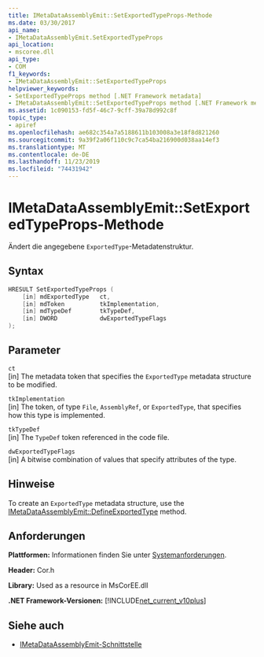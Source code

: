 ```yaml
---
title: IMetaDataAssemblyEmit::SetExportedTypeProps-Methode
ms.date: 03/30/2017
api_name:
- IMetaDataAssemblyEmit.SetExportedTypeProps
api_location:
- mscoree.dll
api_type:
- COM
f1_keywords:
- IMetaDataAssemblyEmit::SetExportedTypeProps
helpviewer_keywords:
- SetExportedTypeProps method [.NET Framework metadata]
- IMetaDataAssemblyEmit::SetExportedTypeProps method [.NET Framework metadata]
ms.assetid: 1c090153-fd5f-46c7-9cff-39a78d992c8f
topic_type:
- apiref
ms.openlocfilehash: ae682c354a7a5188611b103008a3e18f8d821260
ms.sourcegitcommit: 9a39f2a06f110c9c7ca54ba216900d038aa14ef3
ms.translationtype: MT
ms.contentlocale: de-DE
ms.lasthandoff: 11/23/2019
ms.locfileid: "74431942"
---
```

# <a name="imetadataassemblyemitsetexportedtypeprops-method"></a>IMetaDataAssemblyEmit::SetExportedTypeProps-Methode
Ändert die angegebene `ExportedType`-Metadatenstruktur.  
  
## <a name="syntax"></a>Syntax  
  
```cpp  
HRESULT SetExportedTypeProps (  
    [in] mdExportedType   ct,   
    [in] mdToken          tkImplementation,  
    [in] mdTypeDef        tkTypeDef,  
    [in] DWORD            dwExportedTypeFlags  
);  
```  
  
## <a name="parameters"></a>Parameter  
 `ct`  
 [in] The metadata token that specifies the `ExportedType` metadata structure to be modified.  
  
 `tkImplementation`  
 [in] The token, of type `File`, `AssemblyRef`, or `ExportedType`, that specifies how this type is implemented.  
  
 `tkTypeDef`  
 [in] The `TypeDef` token referenced in the code file.  
  
 `dwExportedTypeFlags`  
 [in] A bitwise combination of values that specify attributes of the type.  
  
## <a name="remarks"></a>Hinweise  
 To create an `ExportedType` metadata structure, use the [IMetaDataAssemblyEmit::DefineExportedType](../../../../docs/framework/unmanaged-api/metadata/imetadataassemblyemit-defineexportedtype-method.md) method.  
  
## <a name="requirements"></a>Anforderungen  
 **Plattformen:** Informationen finden Sie unter [Systemanforderungen](../../../../docs/framework/get-started/system-requirements.md).  
  
 **Header:** Cor.h  
  
 **Library:** Used as a resource in MsCorEE.dll  
  
 **.NET Framework-Versionen:** [!INCLUDE[net_current_v10plus](../../../../includes/net-current-v10plus-md.md)]  
  
## <a name="see-also"></a>Siehe auch

- [IMetaDataAssemblyEmit-Schnittstelle](../../../../docs/framework/unmanaged-api/metadata/imetadataassemblyemit-interface.md)
